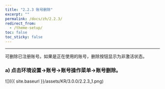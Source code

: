 ```yaml
---
title: "2.2.3 账号删除"
excerpt: ""
permalink: /docs/zh/2.2.3/
redirect_from:
  - /theme-setup/
toc: false
toc_sticky: false
---
```


---
可删除已注册账号。如果是正在使用的账号，删除按钮显示为非激活状态。

### a\) 点击环境设置→账号→账号操作菜单→账号删除。
![]({{ site.baseurl }}/assets/KR/3.0.0/2.2.3_1.png)
